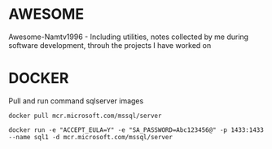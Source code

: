 # AWESOME
Awesome-Namtv1996 - Including utilities, notes collected by me during software development, throuh the projects I have worked on
# DOCKER
Pull and run command sqlserver images
```power shell
docker pull mcr.microsoft.com/mssql/server 
```
```power shell
docker run -e "ACCEPT_EULA=Y" -e "SA_PASSWORD=Abc123456@" -p 1433:1433 --name sql1 -d mcr.microsoft.com/mssql/server
```
